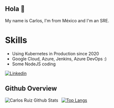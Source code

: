 <!--
**karlosarr/karlosarr** is a ✨ _special_ ✨ repository because its `README.md` (this file) appears on your GitHub profile.

Here are some ideas to get you started:

- 🔭 I’m currently working on ...
- 🌱 I’m currently learning ...
- 👯 I’m looking to collaborate on ...
- 🤔 I’m looking for help with ...
- 💬 Ask me about ...
- 📫 How to reach me: ...
- 😄 Pronouns: ...
- ⚡ Fun fact: ...
-->


## Hola 👋

My name is Carlos, I'm from México and I'm an SRE.

<!--* Currently working for [@hyphametrics](https://www.hyphametrics.com/) as a Staff SRE-->

# Skills

* Using Kubernetes in Production since 2020
* Google Cloud, Azure, Jenkins, Azure DevOps  :) 
* Some NodeJS coding


[![Linkedin](https://img.shields.io/badge/-LinkedIn-blue?style=flat&logo=Linkedin&logoColor=white)](https://www.linkedin.com/in/karlosarr/)

## Github Overview

<img align="left" alt="Carlos Ruiz Github Stats" src="https://github-readme-stats-seven-beryl-28.vercel.app/api?username=karlosarr&show_icons=true&theme=dark" /> &nbsp;
[![Top Langs](https://github-readme-stats-seven-beryl-28.vercel.app/api/top-langs/?username=karlosarr&theme=dark)](https://github-readme-stats-seven-beryl-28.vercel.app/api/top-langs/?username=karlosarr&theme=dark)
